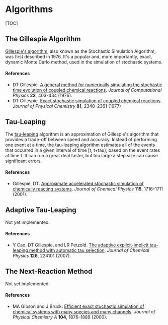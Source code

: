# Algorithms

[TOC]




## The Gillespie Algorithm
[Gillespie's algorithm](http://en.wikipedia.org/wiki/Gillespie_algorithm), also known as the Stochastic Simulation Algorithm, was first described in 1976. It's a popular and, more importantly, exact, dynamic Monte Carlo method, used in the simulation of stochastic systems. 

#### References

- DT Gillespie. [A general method for numerically simulating the stochastic time evolution of coupled chemical reactions](http://www.sciencedirect.com/science/journal/00219991). _Journal of Computational Physics_ **22**, 403-434 (1976).
- DT Gillespie. [Exact stochastic simulation of coupled chemical reactions](http://pubs.acs.org/doi/abs/10.1021/j100540a008). _Journal of Physical Chemistry_ **81**, 2340–2361 (1977)





## Tau-Leaping
The [tau-leaping](http://en.wikipedia.org/wiki/Tau-leaping) algorithm is an approximation of Gillespie's algorithm that provides a trade-off between speed and accuracy. Instead of performing one event at a time, the tau-leaping algorithm estimates all of the events that occurred in a given interval of time [t, t+tau), based on the event rates at time t. It can run a great deal faster, but too large a step size can cause significant errors. 

#### References

-  Gillespie, DT. [Approximate accelerated stochastic simulation of chemically reacting systems](http://scitation.aip.org/content/aip/journal/jcp/115/4/10.1063/1.1378322). _Journal of Chemical Physics_ **115**, 1716–1711 (2001).






## Adaptive Tau-Leaping

Not yet implemented.

#### References

- Y Cao, DT Gillespie, and LR Petzold. [The adaptive explicit-implicit tau-leaping method with automatic tau selection](http://scitation.aip.org/content/aip/journal/jcp/126/22/10.1063/1.2745299). _Journal of Chemical Physics_ **126**, 224101 (2007).





## The Next-Reaction Method

Not yet implemented.

#### References

- MA Gibson and J Bruck. [Efficient exact stochastic simulation of chemical systems with many species and many channels](http://pubs.acs.org/doi/abs/10.1021/jp993732q). _Journal of Physical Chemistry A_ **104**, 1876–1889 (2000).